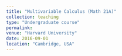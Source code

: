 ```yaml
---
title: "Multivariable Calculus (Math 21A)"
collection: teaching
type: "Undergraduate course"
permalink: 
venue: "Harvard University"
date: 2016-09-01
location: "Cambridge, USA"
---
```

